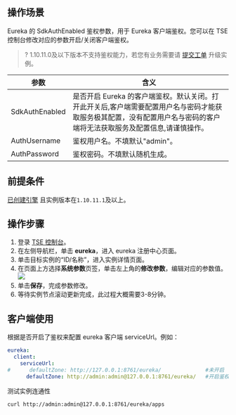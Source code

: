 
## 操作场景

Eureka 的 SdkAuthEnabled 鉴权参数，用于 Eureka 客户端鉴权。您可以在 TSE 控制台修改对应的参数开启/关闭客户端鉴权。

> ? 1.10.11.0及以下版本不支持鉴权能力，若您有业务需要请 [提交工单](https://console.cloud.tencent.com/workorder/category) 升级实例。

| 参数           | 含义                                                         |
| -------------- | ------------------------------------------------------------ |
| SdkAuthEnabled | 是否开启 Eureka 的客户端鉴权。默认关闭。打开此开关后,客户端需要配置用户名与密码才能获取服务极其配置，没有配置用户名与密码的客户端将无法获取服务及配置信息,请谨慎操作。 |
| AuthUsername   | 鉴权用户名。不填默认"admin"。                                |
| AuthPassword   | 鉴权密码。不填默认随机生成。                                 |

## 前提条件

[已创建引擎](https://cloud.tencent.com/document/product/1364/58416) 且实例版本在`1.10.11.1`及以上。

## 操作步骤

1. 登录 [TSE 控制台](https://console.cloud.tencent.com/tse)。
2. 在左侧导航栏，单击 **eureka**，进入 eureka 注册中心页面。
3. 单击目标实例的“ID/名称”，进入实例详情页面。
4. 在页面上方选择**系统参数**页签，单击左上角的**修改参数**，编辑对应的参数值。
   ![](https://qcloudimg.tencent-cloud.cn/raw/7a73b6cc14982805c75fc00025b5616d.png)
5. 单击**保存**，完成参数修改。
6. 等待实例节点滚动更新完成，此过程大概需要3-8分钟。

## 客户端使用

根据是否开启了鉴权来配置 eureka 客户端 serviceUrl。例如：

```yaml
eureka:
  client:
    serviceUrl:
#      defaultZone: http://127.0.0.1:8761/eureka/              #未开启
      defaultZone: http://admin:admin@127.0.0.1:8761/eureka/   #开启鉴权
```

测试实例连通性

```shell
curl http://admin:admin@127.0.0.1:8761/eureka/apps
```



